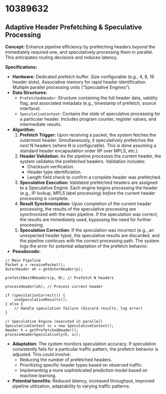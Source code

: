 # 10389632

## Adaptive Header Prefetching & Speculative Processing

**Concept:** Enhance pipeline efficiency by prefetching headers *beyond* the immediately required one, and speculatively processing them in parallel. This anticipates routing decisions and reduces latency.

**Specifications:**

*   **Hardware:** Dedicated prefetch buffer. Size configurable (e.g., 4, 8, 16 header slots).  Associative memory for rapid header identification.  Multiple parallel processing units (“Speculative Engines”).
*   **Data Structures:**
    *   `PrefetchedHeader`: Structure containing the full header data, validity flag, and associated metadata (e.g., timestamp of prefetch, source interface).
    *   `SpeculativeContext`: Contains the state of speculative processing for a particular header. Includes program counter, register values, and intermediate results.
*   **Algorithm:**
    1.  **Prefetch Trigger:** Upon receiving a packet, the system fetches the outermost header.  Simultaneously, it speculatively prefetches the *next* N headers (where N is configurable). This is done assuming a standard header encapsulation order (IP over MPLS, etc.).
    2.  **Header Validation:** As the pipeline processes the current header, the system validates the prefetched headers. Validation includes:
        *   Checksum verification.
        *   Header type identification.
        *   Length field check to confirm a complete header was prefetched.
    3.  **Speculative Execution:** Validated prefetched headers are assigned to a Speculative Engine. Each engine begins processing the header (e.g., IP lookup, MPLS label processing) *before* the current header processing is complete.
    4.  **Result Synchronization:** Upon completion of the current header processing, the results of the speculative processing are synchronized with the main pipeline.  If the speculation was correct, the results are immediately used, bypassing the need for further processing.
    5.  **Speculation Correction:** If the speculation was incorrect (e.g., an unexpected header type), the speculative results are discarded, and the pipeline continues with the correct processing path. The system logs the error for potential adaptation of the prefetch behavior.
*   **Pseudocode:**

```
// Main Pipeline
Packet p = receivePacket();
OuterHeader oh = getOuterHeader(p);

prefetchNextNHeaders(p, N); // Prefetch N headers

processHeader(oh); // Process current header

if (speculationCorrect()) {
    useSpeculativeResults();
} else {
    // Handle speculation failure (discard results, log error)
}

// Speculative Engine (executed in parallel)
SpeculativeContext sc = new SpeculativeContext();
Header h = getPrefetchedHeader();
processHeaderSpeculatively(h, sc);
```

*   **Adaptation:**  The system monitors speculation accuracy.  If speculation consistently fails for a particular traffic pattern, the prefetch behavior is adjusted. This could involve:
    *   Reducing the number of prefetched headers.
    *   Prioritizing specific header types based on observed traffic.
    *   Implementing a more sophisticated prediction model based on machine learning.
*   **Potential benefits:** Reduced latency, increased throughput, improved pipeline utilization, adaptability to varying traffic patterns.